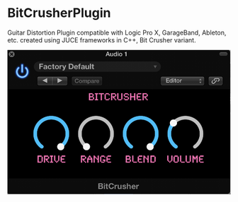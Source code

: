 # BitCrusherPlugin
Guitar Distortion Plugin compatible with Logic Pro X, GarageBand, Ableton, etc. created using JUCE frameworks in C++, Bit Crusher variant.

![Alt text](/bitcrusher.png?raw=true "Title")
